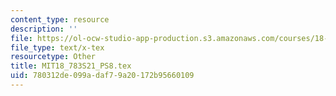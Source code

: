 ```yaml
---
content_type: resource
description: ''
file: https://ol-ocw-studio-app-production.s3.amazonaws.com/courses/18-783-elliptic-curves-spring-2021/780312de099adaf79a20172b95660109_MIT18_783S21_PS8.tex
file_type: text/x-tex
resourcetype: Other
title: MIT18_783S21_PS8.tex
uid: 780312de-099a-daf7-9a20-172b95660109
---
```

